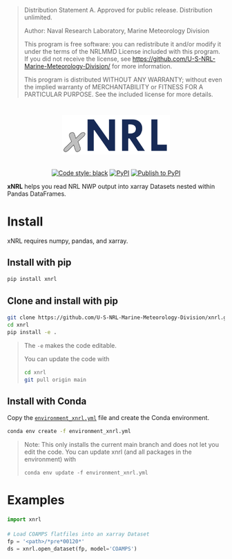 > Distribution Statement A. Approved for public release. Distribution unlimited.
> 
> Author:
> Naval Research Laboratory, Marine Meteorology Division
> 
> This program is free software:
> you can redistribute it and/or modify it under the terms
> of the NRLMMD License included with this program.
> If you did not receive the license, see
> https://github.com/U-S-NRL-Marine-Meteorology-Division/
> for more information.
> 
> This program is distributed WITHOUT ANY WARRANTY;
> without even the implied warranty of MERCHANTABILITY
> or FITNESS FOR A PARTICULAR PURPOSE.
> See the included license for more details.


<div
  align="center"
>

# <p style="text-align:center"><img src="https://github.com/U-S-NRL-Marine-Meteorology-Division/xnrl/blob/main/images/logo.png?raw=true" width=250>

<!-- Badges -->

[![Code style: black](https://img.shields.io/badge/code%20style-black-000000.svg)](https://github.com/psf/black) [![PyPI](https://img.shields.io/pypi/v/xnrl)](https://pypi.org/project/xnrl/) [![Publish to PyPI](https://github.com/U-S-NRL-Marine-Meteorology-Division/xnrl/actions/workflows/publish-to-pypi.yml/badge.svg)](https://github.com/U-S-NRL-Marine-Meteorology-Division/xnrl/actions/workflows/publish-to-pypi.yml)

<!-- (Badges) -->
</div>

**xNRL** helps you read NRL NWP output into xarray Datasets nested within Pandas DataFrames.

# Install
xNRL requires numpy, pandas, and xarray.

## Install with pip
```bash
pip install xnrl
```

## Clone and install with pip
```bash
git clone https://github.com/U-S-NRL-Marine-Meteorology-Division/xnrl.git
cd xnrl
pip install -e .
```
> The `-e` makes the code editable. 
> 
> You can update the code with 
> ```bash
> cd xnrl
> git pull origin main
> ```

## Install with Conda

Copy the [`environment_xnrl.yml`](./environment_xnrl.yml) file and create the Conda environment. 

```bash
conda env create -f environment_xnrl.yml
```
> Note: This only installs the current main branch and does not let you edit the code. You can update xnrl (and all packages in the environment) with 
> ```
> conda env update -f environment_xnrl.yml
>```

# Examples
```python
import xnrl

# Load COAMPS flatfiles into an xarray Dataset
fp = '<path>/*pre*00120*'
ds = xnrl.open_dataset(fp, model='COAMPS')
```
